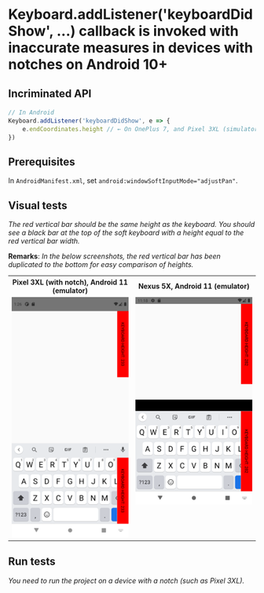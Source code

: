 # Keyboard.addListener('keyboardDidShow', ...) callback is invoked with inaccurate measures in devices with notches on Android 10+

## Incriminated API

``` js
// In Android
Keyboard.addListener('keyboardDidShow', e => {
    e.endCoordinates.height // ← On OnePlus 7, and Pixel 3XL (simulator) this value is underestimated by exactly StatusBar.currentHeight.
})
```

## Prerequisites

In `AndroidManifest.xml`, set `android:windowSoftInputMode="adjustPan"`.

## Visual tests

*The red vertical bar should be the same height as the keyboard. You should see a black bar at the top of the soft keyboard with a height equal to the red vertical bar width.*

**Remarks**: *In the below screenshots, the red vertical bar has been duplicated to the bottom for easy comparison of heights.*


<table>
    <tr>
        <th>Pixel 3XL (with notch), Android 11 (emulator)</th>
        <th>Nexus 5X, Android 11 (emulator)</th>
    </tr>
    <tr>
        <td valign="top"><img src="images/pixel-3xl.png" width="400"></td>
        <td valign="top"><img src="images/nexus-5x.png" width="400"></td>
    </tr>
</table>


## Run tests

*You need to run the project on a device with a notch (such as Pixel 3XL).*

